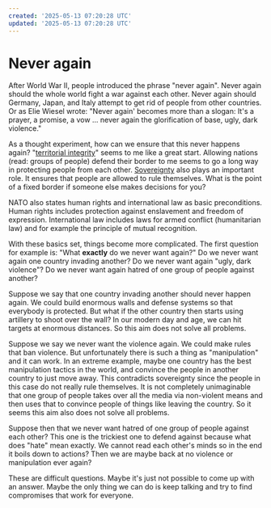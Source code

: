 ```yaml
---
created: '2025-05-13 07:20:28 UTC'
updated: '2025-05-13 07:20:28 UTC'
---
```


# Never again

After World War II, people introduced the phrase "never again".
Never again should the whole world fight a war against each other.
Never again should Germany, Japan, and Italy attempt to get rid of people from other countries.
Or as Elie Wiesel wrote:
"Never again' becomes more than a slogan: It's a prayer, a promise, a vow ... never again the glorification of base, ugly, dark violence."

As a thought experiment, how can we ensure that this never happens again?
"[territorial integrity](https://en.wikipedia.org/wiki/Territorial_integrity)" seems to me like a great start.
Allowing nations (read: groups of people) defend their border to me seems to go a long way in protecting people from each other.
[Sovereignty](https://en.wikipedia.org/wiki/Sovereignty) also plays an important role.
It ensures that people are allowed to rule themselves.
What is the point of a fixed border if someone else makes decisions for you?

NATO also states human rights and international law as basic preconditions.
Human rights includes protection against enslavement and freedom of expression.
International law includes laws for armed conflict (humanitarian law) and for example the principle of mutual recognition.

With these basics set, things become more complicated.
The first question for example is: "What **exactly** do we never want again?"
Do we never want again one country invading another?
Do we never want again "ugly, dark violence"?
Do we never want again hatred of one group of people against another?

Suppose we say that one country invading another should never happen again.
We could build enormous walls and defense systems so that everybody is protected.
But what if the other country then starts using artillery to shoot over the wall?
In our modern day and age, we can hit targets at enormous distances.
So this aim does not solve all problems.

Suppose we say we never want the violence again.
We could make rules that ban violence.
But unfortunately there is such a thing as "manipulation" and it can work.
In an extreme example, maybe one country has the best manipulation tactics in the world, and convince the people in another country to just move away.
This contradicts sovereignty since the people in this case do not really rule themselves.
It is not completely unimaginable that one group of people takes over all the media via non-violent means and then uses that to convince people of things like leaving the country.
So it seems this aim also does not solve all problems.

Suppose then that we never want hatred of one group of people against each other?
This one is the trickiest one to defend against because what does "hate" mean exactly.
We cannot read each other's minds so in the end it boils down to actions?
Then we are maybe back at no violence or manipulation ever again?

These are difficult questions.
Maybe it's just not possible to come up with an answer.
Maybe the only thing we can do is keep talking and try to find compromises that work for everyone.

